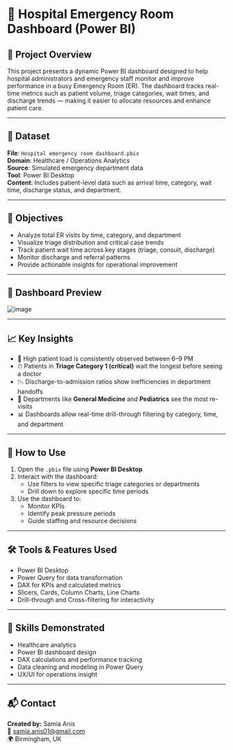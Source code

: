 # 🏥 Hospital Emergency Room Dashboard (Power BI)

## 📝 Project Overview

This project presents a dynamic Power BI dashboard designed to help hospital administrators and emergency staff monitor and improve performance in a busy Emergency Room (ER). The dashboard tracks real-time metrics such as patient volume, triage categories, wait times, and discharge trends — making it easier to allocate resources and enhance patient care.

---

## 📁 Dataset

**File**: `Hospital emergency room dashboard.pbix`  
**Domain**: Healthcare / Operations Analytics  
**Source**: Simulated emergency department data  
**Tool**: Power BI Desktop  
**Content**: Includes patient-level data such as arrival time, category, wait time, discharge status, and department.

---

## 🎯 Objectives

- Analyze total ER visits by time, category, and department  
- Visualize triage distribution and critical case trends  
- Track patient wait time across key stages (triage, consult, discharge)  
- Monitor discharge and referral patterns  
- Provide actionable insights for operational improvement

---

## 📸 Dashboard Preview

![image](https://github.com/user-attachments/assets/8aeb8358-136b-4ff4-ae07-e64c244f1490)

---

## 📈 Key Insights

- 🚨 High patient load is consistently observed between 6–9 PM  
- ⏱ Patients in **Triage Category 1 (critical)** wait the longest before seeing a doctor  
- 📉 Discharge-to-admission ratios show inefficiencies in department handoffs  
- 📍 Departments like **General Medicine** and **Pediatrics** see the most re-visits  
- 📊 Dashboards allow real-time drill-through filtering by category, time, and department

---

## 📌 How to Use

1. Open the `.pbix` file using **Power BI Desktop**
2. Interact with the dashboard:
   - Use filters to view specific triage categories or departments
   - Drill down to explore specific time periods
3. Use the dashboard to:
   - Monitor KPIs
   - Identify peak pressure periods
   - Guide staffing and resource decisions

---

## 🛠 Tools & Features Used

- Power BI Desktop  
- Power Query for data transformation  
- DAX for KPIs and calculated metrics  
- Slicers, Cards, Column Charts, Line Charts  
- Drill-through and Cross-filtering for interactivity  

---

## 🧠 Skills Demonstrated

- Healthcare analytics  
- Power BI dashboard design  
- DAX calculations and performance tracking  
- Data cleaning and modeling in Power Query  
- UX/UI for operations insight

---

## 📬 Contact

**Created by:** Samia Anis  
📧 samia.anis01@gmail.com  
🌍 Birmingham, UK
